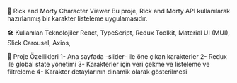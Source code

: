 🚀 Rick and Morty Character Viewer
Bu proje, Rick and Morty API kullanılarak hazırlanmış bir karakter listeleme uygulamasıdır. 

🛠 Kullanılan Teknolojiler
React, 
TypeScript, 
Redux Toolkit, 
Material UI (MUI),
Slick Carousel,
Axios,

📸 Proje Özellikleri
1- Ana sayfada -slider- ile öne çıkan karakterler
2- Redux ile global state yönetimi
3- Karakterler için veri çekme ve listeleme ve filtreleme
4- Karakter detaylarının dinamik olarak gösterilmesi
